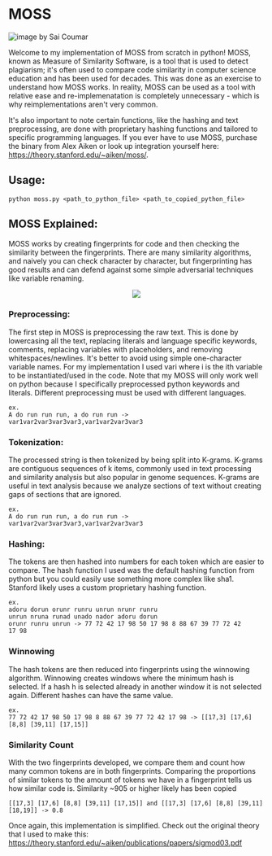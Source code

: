# MOSS
![image](https://github.com/saiccoumar/MOSS/assets/55699636/6c05ac01-6969-4f7f-adec-0fc80f3c372a)
by Sai Coumar

Welcome to my implementation of MOSS from scratch in python! MOSS, known as Measure of Similarity Software, is a tool that is used to detect plagiarism; it's often used to compare code similarity in computer science education and has been used for decades. This was done as an exercise to understand how MOSS works. In reality, MOSS can be used as a tool with relative ease and re-implemenatation is completely unnecessary - which is why reimplementations aren't very common.

It's also important to note certain functions, like the hashing and text preprocessing, are done with proprietary hashing functions and tailored to specific programming languages. If you ever have to use MOSS, purchase the binary from Alex Aiken or look up integration yourself here: https://theory.stanford.edu/~aiken/moss/. 
## Usage:
```
python moss.py <path_to_python_file> <path_to_copied_python_file>
```

## MOSS Explained:
MOSS works by creating fingerprints for code and then checking the similarity between the fingerprints. There are many similarity algorithms, and naively you can check character by character, but fingerprinting has good results and can defend against some simple adversarial techniques like variable renaming. 



<p align="center">
 <img size="100%" src="https://github.com/saiccoumar/MOSS/assets/55699636/6aca261b-5d95-4c37-adbe-81d4305057e3">
</p>

### Preprocessing:
The first step in MOSS is preprocessing the raw text. This is done by lowercasing all the text, replacing literals and language specific keywords, comments, replacing variables with placeholders, and removing whitespaces/newlines. It's better to avoid using simple one-character variable names. For my implementation I used vari where i is the ith variable to be instantiated/used in the code. Note that my MOSS will only work well on python because I specifically preprocessed python keywords and literals. Different preprocessing must be used with different languages. 
```
ex.
A do run run run, a do run run -> var1var2var3var3var3,var1var2var3var3
```

### Tokenization:
The processed string is then tokenized by being split into K-grams. K-grams are contiguous sequences of k items, commonly used in text processing and similarity analysis but also popular in genome sequences. K-grams are useful in text analysis because we analyze sections of text without creating gaps of sections that are ignored. 
```
ex.
A do run run run, a do run run -> var1var2var3var3var3,var1var2var3var3
```

### Hashing:
The tokens are then hashed into numbers for each token which are easier to compare. The hash function I used was the default hashing function from python but you could easily use something more complex like sha1. Stanford likely uses a custom proprietary hashing function.
```
ex.
adoru dorun orunr runru unrun nrunr runru
unrun nruna runad unado nador adoru dorun
orunr runru unrun -> 77 72 42 17 98 50 17 98 8 88 67 39 77 72 42
17 98
```

### Winnowing
The hash tokens are then reduced into fingerprints using the winnowing algorithm. Winnowing creates windows where the minimum hash is selected. If a hash h is selected already in another window it is not selected again. Different hashes can have the same value.  
```
ex.
77 72 42 17 98 50 17 98 8 88 67 39 77 72 42 17 98 -> [[17,3] [17,6] [8,8] [39,11] [17,15]]
```

### Similarity Count
With the two fingerprints developed, we compare them and count how many common tokens are in both fingerprints. Comparing the proportions of similar tokens to the amount of tokens we have in a fingerprint tells us how similar code is. Similarity ~905 or higher likely has been copied
```
[[17,3] [17,6] [8,8] [39,11] [17,15]] and [[17,3] [17,6] [8,8] [39,11] [18,19]] -> 0.8
```

Once again, this implementation is simplified. Check out the original theory that I used to make this: https://theory.stanford.edu/~aiken/publications/papers/sigmod03.pdf
